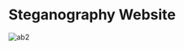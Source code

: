 # Steganography Website
![ab2](https://github.com/Surventurer/Steganography_Website/assets/89982630/4a4cf32d-5a1d-47bd-9f4d-69b0aa4d2b0a)

